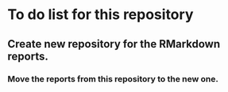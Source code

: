 # To do list for this repository

## Create new repository for the RMarkdown reports.

### Move the reports from this repository to the new one.



